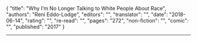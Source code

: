 {
"title": "Why I’m No Longer Talking to White People About Race",
"authors": "Reni Eddo-Lodge",
"editors": "",
"translator": "",
"date": "2018-06-14",
"rating": "",
"re-read": "",
"pages": "272",
"non-fiction": "",
"comic": "",
"published": "2017"
}

---
